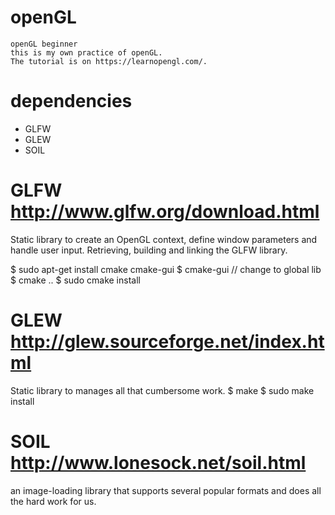 # openGL
    openGL beginner
    this is my own practice of openGL.
    The tutorial is on https://learnopengl.com/.
# dependencies
  * GLFW 
  * GLEW
  * SOIL
# GLFW http://www.glfw.org/download.html 
  Static library to create an OpenGL context, define window parameters and handle user input. 
  Retrieving, building and linking the GLFW library.

  $ sudo apt-get install cmake cmake-gui
  $ cmake-gui
  // change to global lib
  $ cmake ..
  $ sudo cmake install
# GLEW http://glew.sourceforge.net/index.html
  Static library to manages all that cumbersome work.
  $ make 
  $ sudo make install

# SOIL http://www.lonesock.net/soil.html
  an image-loading library that supports several popular formats and does all the hard work for us.

